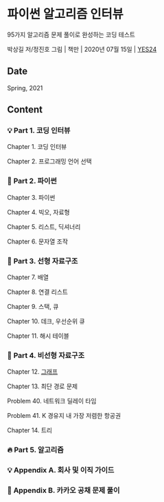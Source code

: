 # 파이썬 알고리즘 인터뷰

95가지 알고리즘 문제 풀이로 완성하는 코딩 테스트

박상길 저/정진호 그림 | 책만 | 2020년 07월 15일 | [YES24](http://www.yes24.com/Product/Goods/91084402)

## Date

Spring, 2021

## Content

### :bulb: **Part 1. 코딩 인터뷰**

Chapter 1. 코딩 인터뷰

Chapter 2. 프로그래밍 언어 선택

### :palm_tree: **Part 2. 파이썬**

Chapter 3. 파이썬

Chapter 4. 빅오, 자료형

Chapter 5. 리스트, 딕셔너리

Chapter 6. 문자열 조작

### :notebook: **Part 3. 선형 자료구조**

Chapter 7. 배열

Chapter 8. 연결 리스트

Chapter 9. 스택, 큐

Chapter 10. 데크, 우선순위 큐

Chapter 11. 해시 테이블

### :notebook: **Part 4. 비선형 자료구조**

Chapter 12. [그래프](https://github.com/inyong37/Study/blob/master/V.%20Algorithm/i.%20Book/파이썬%20알고리즘%20인터뷰/C12_Graph.md)

Chapter 13. 최단 경로 문제

Problem 40. 네트워크 딜레이 타임

Problem 41. K 경유지 내 가장 저렴한 항공권

Chapter 14. 트리

### :fire: **Part 5. 알고리즘**

### :bulb: **Appendix A. 회사 및 이직 가이드**

### :pencil: **Appendix B. 카카오 공채 문제 풀이**
